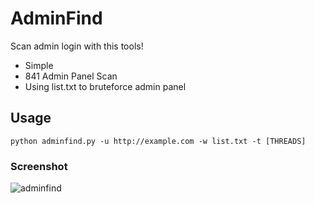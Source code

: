 # AdminFind
Scan admin login with this tools!
* Simple
* 841 Admin Panel Scan
* Using list.txt to bruteforce admin panel

## Usage
```
python adminfind.py -u http://example.com -w list.txt -t [THREADS]
```

### Screenshot
![adminfind](https://user-images.githubusercontent.com/35635224/35489191-20c4fa70-04c6-11e8-89f5-f6326af9ae9a.png)
